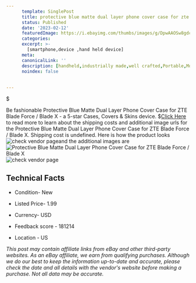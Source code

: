 ```yaml
---
      template: SinglePost
      title: protective blue matte dual layer phone cover case for zte blade force blade x
      status: Published
      date: '2023-02-12'
      featuredImage: https://i.ebayimg.com/thumbs/images/g/DpwAAOSw8gdcukgg/s-l225.jpg
      categories: 
      excerpt: >-
        [smartphone,device ,hand held device]
      meta:
      canonicalLink: ''
      description: [handheld,industrially made,well crafted,Portable,Mobile,Compact,Convenient,Lightweight,Maneuverable,Man-portable,Miniature,Carriable,Hand-held,Light,Holdable,Transportable,Mobile device,Pocket-sized,On-the-go,Wireless,Cordless,Compact size,Convenient size, smartphone,device ,hand held device]
      noindex: false
      
        
---
```

$

Be fashionable Protective Blue Matte Dual Layer Phone Cover Case for ZTE Blade Force / Blade X - a 5-star Cases, Covers & Skins device.
$[Click Here](https://www.ebay.com/itm/123104558752?hash=item1ca99a7ea0%3Ag%3ADpwAAOSw8gdcukgg&mkevt=1&mkcid=1&mkrid=711-53200-19255-0&campid=%253CePNCampaignId%253E&customid=%253CreferenceId%253E&toolid=10049) to read more to learn about the shipping costs and additional image urls for the Protective Blue Matte Dual Layer Phone Cover Case for ZTE Blade Force / Blade X. Shipping cost is undefined. Here is how the product looks ![check vendor page](https://i.ebayimg.com/thumbs/images/g/DpwAAOSw8gdcukgg/s-l225.jpg)and the additional images are![Protective Blue Matte Dual Layer Phone Cover Case for ZTE Blade Force / Blade X](https://i.ebayimg.com/images/g/DpwAAOSw8gdcukgg/s-l1600.jpg)![check vendor page](https://origin-galleryplus.ebayimg.com/ws/web/123104558752_2_0_1/225x225.jpg,https://origin-galleryplus.ebayimg.com/ws/web/123104558752_3_0_1/225x225.jpg,https://origin-galleryplus.ebayimg.com/ws/web/123104558752_4_0_1/225x225.jpg,https://origin-galleryplus.ebayimg.com/ws/web/123104558752_5_0_1/225x225.jpg)



 ## Technical Facts 



     
      

 - Condition- New 


      

 - Listed Price- 1.99 


      

 - Currency- USD 


      

 - Feedback score - 181214 


      

 - Location - US 


      
      

 *_This post may contain affiliate links from eBay and other third-party websites. As an eBay affiliate, we earn from qualifying purchases. Although we do our best to keep the information up-to-date and accurate, please check the date and all details with the vendor's website before making a purchase. Not all data may be accurate._*







